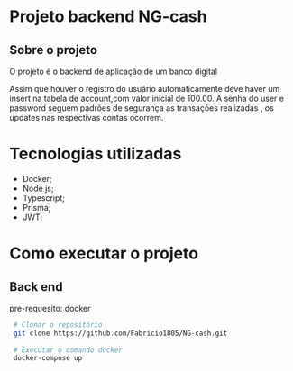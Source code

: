 # Projeto backend NG-cash

## Sobre o projeto

O projeto é o backend de aplicação de um banco digital

Assim que houver o registro do usuário automaticamente deve haver um insert na tabela de account,com valor inicial de 100.00.
A senha do user e password seguem padrões de segurança
as transações realizadas , os updates nas respectivas contas ocorrem.


# Tecnologias utilizadas
 
* Docker;
* Node js;
* Typescript;
* Prisma;
* JWT;


# Como executar o projeto
## Back end
pre-requesito: docker
```bash
 # Clonar o repositório
 git clone https://github.com/Fabricio1805/NG-cash.git
 
 # Executar o comando docker
 docker-compose up
```
